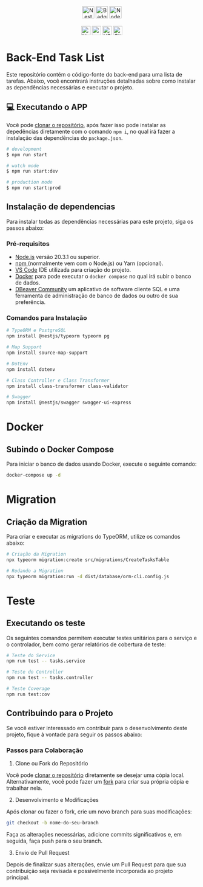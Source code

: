 <div align="center">

<img alt="NestJs" src="https://img.shields.io/badge/nestjs-%23E0234E.svg?style=for-the-badge&logo=nestjs&logoColor=white" height="32">
 <img alt="Badges TypeScript" src="https://img.shields.io/badge/TypeScript-007ACC?style=for-the-badge&logo=typescript&logoColor=white" height="32"> 
 <img alt="Node.Js" src="https://img.shields.io/badge/node.js-6DA55F?style=for-the-badge&logo=node.js&logoColor=white" height="32">

 <br />
 <br />

<img alt="License: MIT" src="https://img.shields.io/badge/License-MIT-yellow.svg" height="24"> 
<img alt="npm" src="https://img.shields.io/badge/NPM-%23000000.svg?style=for-the-badge&logo=npm&logoColor=white" height="24">  
<img alt="VS Code" src="https://img.shields.io/badge/Visual%20Studio%20Code-0078d7.svg?style=for-the-badge&logo=visual-studio-code&logoColor=white" height="24">
<img alt="GitHub repo size" src="https://img.shields.io/github/repo-size/CristianoDaSilvaFerreira/login-auth-nestjs" height="24">
</div>

# Back-End Task List

Este repositório contém o código-fonte do back-end para uma lista de tarefas. Abaixo, você encontrará instruções detalhadas sobre como instalar as dependências necessárias e executar o projeto.

## 💻️ Executando o APP

Você pode <a href="https://github.com/CristianoSFMothe/app-tasks/tree/main/backend" target="blank">clonar o repositório</a>, após fazer isso pode instalar as depedências diretamente com o comando `npm i`, no qual irá fazer a instalação das dependências do `package.json`.

```bash
# development
$ npm run start

# watch mode
$ npm run start:dev

# production mode
$ npm run start:prod
```

## Instalação de dependencias

Para instalar todas as dependências necessárias para este projeto, siga os passos abaixo:

### Pré-requisitos

- <a href="https://nodejs.org/en" target="blank">Node.js</a> versão 20.3.1 ou superior.
- <a href="https://www.npmjs.com/" target="blank">npm </a>(normalmente vem com o Node.js) ou Yarn (opcional).
- <a href="https://code.visualstudio.com/" target="blank">VS Code</a> IDE utilizada para criação do projeto.
- <a href="https://www.docker.com/" target="blank">Docker</a> para pode executar o `docker compose` no qual irá subir o banco de dados.
- <a href="https://dbeaver.io/download/" target="blank">DBeaver Community</a> um aplicativo de software cliente SQL e uma ferramenta de administração de banco de dados ou outro de sua preferência.

### Comandos para Instalação

```bash
# TypeORM e PostgreSQL
npm install @nestjs/typeorm typeorm pg

# Map Support
npm install source-map-support

# DotEnv
npm install dotenv

# Class Controller e Class Transformer
npm install class-transformer class-validator

# Swagger
npm install @nestjs/swagger swagger-ui-express

```

# Docker

## Subindo o Docker Compose

Para iniciar o banco de dados usando Docker, execute o seguinte comando:

```bash
docker-compose up -d
```

# Migration

## Criação da Migration

Para criar e executar as migrations do TypeORM, utilize os comandos abaixo:

```bash
# Criação da Migration
npx typeorm migration:create src/migrations/CreateTasksTable

# Rodando a Migration
npx typeorm migration:run -d dist/database/orm-cli.config.js
```

# Teste

## Executando os teste

Os seguintes comandos permitem executar testes unitários para o serviço e o controlador, bem como gerar relatórios de cobertura de teste:

```bash
# Teste do Service
npm run test -- tasks.service

# Teste do Controller
npm run test -- tasks.controller

# Teste Coverage
npm run test:cov
```

## Contribuindo para o Projeto

Se você estiver interessado em contribuir para o desenvolvimento deste projeto, fique à vontade para seguir os passos abaixo:

### Passos para Colaboração

1. Clone ou Fork do Repositório

Você pode <a href="https://github.com/CristianoSFMothe/app-tasks/tree/main/backend" target="blank">clonar o repositório</a> diretamente se desejar uma cópia local.
Alternativamente, você pode fazer um <a href="https://github.com/CristianoSFMothe/app-tasks/tree/main/backend" target="blank">fork</a> para criar sua própria cópia e trabalhar nela.

2. Desenvolvimento e Modificações

Após clonar ou fazer o fork, crie um novo branch para suas modificações:

```bash
git checkout -b nome-do-seu-branch
```

Faça as alterações necessárias, adicione commits significativos e, em seguida, faça push para o seu branch.

3. Envio de Pull Request

Depois de finalizar suas alterações, envie um Pull Request para que sua contribuição seja revisada e possivelmente incorporada ao projeto principal.
